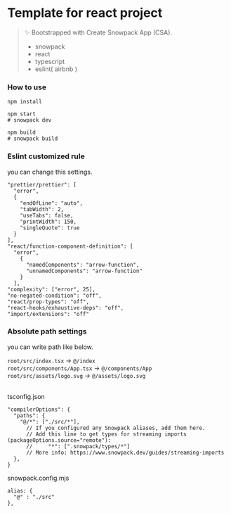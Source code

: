 # Template for react project

> ✨ Bootstrapped with Create Snowpack App (CSA).
> 
> - snowpack
> - react
> - typescript
> - eslint( airbnb )

### How to use
```
npm install
```
```
npm start
# snowpack dev

npm build
# snowpack build
```

### Eslint customized rule
you can change this settings.
```
"prettier/prettier": [
  "error",
  {
    "endOfLine": "auto",
    "tabWidth": 2,
    "useTabs": false,
    "printWidth": 150,
    "singleQuote": true
  }
],
"react/function-component-definition": [
  "error",
    {
      "namedComponents": "arrow-function",
      "unnamedComponents": "arrow-function"
    }
  ],
"complexity": ["error", 25],
"no-negated-condition": "off",
"react/prop-types": "off",
"react-hooks/exhaustive-deps": "off",
"import/extensions": "off"
```

### Absolute path settings
you can write path like below.

`root/src/index.tsx` -> `@/index`<br>
`root/src/components/App.tsx` -> `@/components/App`<br>
`root/src/assets/logo.svg` -> `@/assets/logo.svg`
<br><br>

tsconfig.json
```
"compilerOptions": {
  "paths": {
    "@/*": ["./src/*"],
      // If you configured any Snowpack aliases, add them here.
      // Add this line to get types for streaming imports (packageOptions.source="remote"):
      //     "*": [".snowpack/types/*"]
      // More info: https://www.snowpack.dev/guides/streaming-imports
  },
}
```

snowpack.config.mjs
```
alias: {
  "@" : "./src"
},
```
